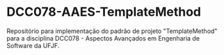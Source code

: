 # DCC078-AAES-TemplateMethod
Repositório para implementação do padrão de projeto "TemplateMethod" para a disciplina DCC078 - Aspectos Avançados em Engenharia de Software da UFJF.
